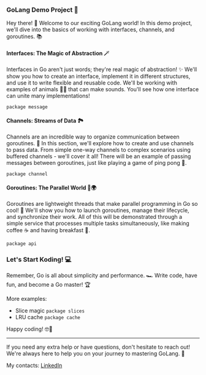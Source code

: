 ### GoLang Demo Project 🚀

Hey there! 👋 Welcome to our exciting GoLang world! In this demo project, we'll dive into the basics of working with interfaces, channels, and goroutines. 📚

#### Interfaces: The Magic of Abstraction 🪄

Interfaces in Go aren't just words; they're real magic of abstraction! ✨ We'll show you how to create an interface, implement it in different structures, and use it to write flexible and reusable code. We'll be working with examples of animals 🐶🐱 that can make sounds. You'll see how one interface can unite many implementations!

```package message```

#### Channels: Streams of Data 🏞️

Channels are an incredible way to organize communication between goroutines. 📡 In this section, we'll explore how to create and use channels to pass data. From simple one-way channels to complex scenarios using buffered channels - we'll cover it all! There will be an example of passing messages between goroutines, just like playing a game of ping pong 🏓.

```package channel```

#### Goroutines: The Parallel World 🧵🌍

Goroutines are lightweight threads that make parallel programming in Go so cool! 🚀 We'll show you how to launch goroutines, manage their lifecycle, and synchronize their work. All of this will be demonstrated through a simple service that processes multiple tasks simultaneously, like making coffee ☕ and having breakfast 🥞.

```package api```

### Let's Start Koding! 💻

Remember, Go is all about simplicity and performance. 🏎️ Write code, have fun, and become a Go master! 🏆

More examples:

- Slice magic ```package slices```
- LRU cache ```package cache```

Happy coding! 🤓🎉

---

If you need any extra help or have questions, don't hesitate to reach out! We're always here to help you on your journey to mastering GoLang. 🚀

My contacts:
[LinkedIn](https://www.linkedin.com/in/maksim-tsvetkov/)